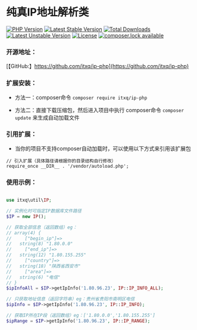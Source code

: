 纯真IP地址解析类
===============

[![PHP Version](https://img.shields.io/badge/php-%3E%3D7.1-8892BF.svg)](http://www.php.net/)
[![Latest Stable Version](https://poser.pugx.org/itxq/ip-php/version)](https://packagist.org/packages/itxq/ip-php)
[![Total Downloads](https://poser.pugx.org/itxq/ip-php/downloads)](https://packagist.org/packages/itxq/ip-php)
[![Latest Unstable Version](https://poser.pugx.org/itxq/ip-php/v/unstable)](//packagist.org/packages/itxq/ip-php)
[![License](https://poser.pugx.org/itxq/ip-php/license)](https://packagist.org/packages/itxq/ip-php)
[![composer.lock available](https://poser.pugx.org/itxq/ip-php/composerlock)](https://packagist.org/packages/itxq/ip-php)

### 开源地址：

[【GitHub:】https://github.com/itxq/ip-php](https://github.com/itxq/ip-php)


### 扩展安装：

+ 方法一：composer命令 `composer require itxq/ip-php`

+ 方法二：直接下载压缩包，然后进入项目中执行 composer命令 `composer update` 来生成自动加载文件

### 引用扩展：

+ 当你的项目不支持composer自动加载时，可以使用以下方式来引用该扩展包

```
// 引入扩展（具体路径请根据你的目录结构自行修改）
require_once __DIR__ . '/vendor/autoload.php';
```

### 使用示例：

```php

use itxq\util\IP;

// 实例化时可指定IP数据库文件路径
$IP = new IP();

// 获取全部信息（返回数组）eg：
// array(4) {
//     ["begin_ip"]=>
//   string(8) "1.80.0.0"
//     ["end_ip"]=>
//   string(12) "1.80.155.255"
//     ["country"]=>
//   string(18) "陕西省西安市"
//     ["area"]=>
//   string(6) "电信"
// }
$ipInfoAll = $IP->getIpInfo('1.80.96.23', IP::IP_INFO_ALL);

// 只获取地址信息（返回字符串）eg：贵州省贵阳市南明区电信
$ipInfo = $IP->getIpInfo('1.80.96.23', IP::IP_INFO);

// 获取IP所在IP段（返回数组）eg：['1.80.0.0','1.80.155.255']
$ipRange = $IP->getIpInfo('1.80.96.23', IP::IP_RANGE);

```
